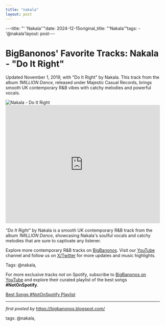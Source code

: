 ```yaml
---
title: "nakala"
layout: post
---
```

---title: "' 'Nakala''"date: 2024-12-15original_title: "'Nakala'"tags:  - '@nakala'layout: post---<!-- Post Title --><h1 >BigBanonos' Favorite Tracks: Nakala - "Do It Right"</h1> <!-- Introductory Text --><p >Updated November 1, 2019, with "Do It Right" by Nakala. This track from the album <em>1MILLION Dance</em>, released under Majestic Casual Records, brings smooth UK contemporary R&B vibes with catchy melodies and powerful vocals.</p> <!-- Featured Image --><div > <img src="https://cdn-d.smehost.net/sites/33342fef016449209469a86ecd55cb00/wp-content/uploads/2020/08/591746DF-9B95-4705-9240-97E660F0A3F6-683x1024.jpg" alt="Nakala - Do It Right" /></div> <!-- YouTube Video Embed --><div > <iframe width="100%" height="385" src="https://www.youtube.com/embed/_B0c-NXnDQA" title="Nakala ~ Do It Right" frameborder="0" allow="accelerometer; autoplay; clipboard-write; encrypted-media; gyroscope; picture-in-picture; web-share" referrerpolicy="strict-origin-when-cross-origin" allowfullscreen></iframe></div> <!-- Song Information --><div > <p><em>"Do It Right"</em> by Nakala is a smooth UK contemporary R&B track from the album <em>1MILLION Dance</em>, showcasing Nakala's soulful vocals and catchy melodies that are sure to captivate any listener.</p></div> <!-- Footer Links --><div > <p>Explore more contemporary R&B tracks on <a href="https://bigbanonos.blogspot.com/" target="_blank">BigBanonos</a>. Visit our <a href="https://www.youtube.com/@BigBanonos" target="_blank">YouTube</a> channel and follow us on <a href="https://x.com/bigbanonos" target="_blank">X/Twitter</a> for more updates and music highlights.</p></div> <!-- Tags --><p >Tags: @nakala,</p><!--Subscribe and Playlist Links--><div>    <p>For more exclusive tracks not on Spotify, subscribe to <a href="https://www.youtube.com/@BigBanonos" target="_blank">BigBanonos on YouTube</a> and explore their curated playlist of the best songs <strong>#NotOnSpotify</strong>.</p>    <p><a href="https://www.youtube.com/playlist?list=PLtuNtuTatqI0kFahUCbtbfenC_ET5O_tr" target="_blank">Best Songs #NotOnSpotify Playlist<br /></a></p></div><hr /><p><em>first posted by</em> <a href="https://bigbanonos.blogspot.com/" rel="noopener" target="_new">https://bigbanonos.blogspot.com/</a></p><p>tags: @nakala,</p>